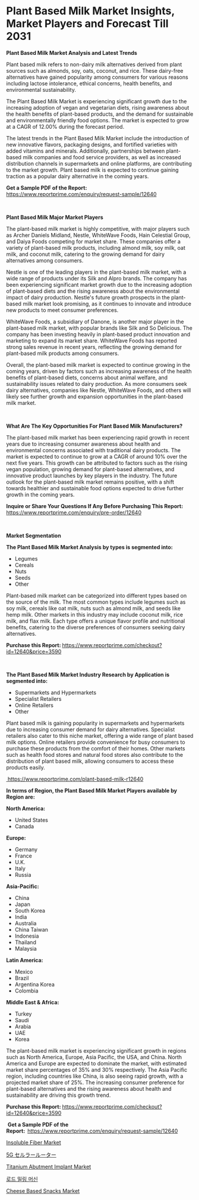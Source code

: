 <p><h1>Plant Based Milk Market Insights, Market Players and Forecast Till 2031</h1></p><p><strong>Plant Based Milk Market Analysis and Latest Trends</strong></p>
<p><p>Plant based milk refers to non-dairy milk alternatives derived from plant sources such as almonds, soy, oats, coconut, and rice. These dairy-free alternatives have gained popularity among consumers for various reasons including lactose intolerance, ethical concerns, health benefits, and environmental sustainability.</p><p>The Plant Based Milk Market is experiencing significant growth due to the increasing adoption of vegan and vegetarian diets, rising awareness about the health benefits of plant-based products, and the demand for sustainable and environmentally friendly food options. The market is expected to grow at a CAGR of 12.00% during the forecast period.</p><p>The latest trends in the Plant Based Milk Market include the introduction of new innovative flavors, packaging designs, and fortified varieties with added vitamins and minerals. Additionally, partnerships between plant-based milk companies and food service providers, as well as increased distribution channels in supermarkets and online platforms, are contributing to the market growth. Plant based milk is expected to continue gaining traction as a popular dairy alternative in the coming years.</p></p>
<p><strong>Get a Sample PDF of the Report:&nbsp;</strong> <a href="https://www.reportprime.com/enquiry/request-sample/12640">https://www.reportprime.com/enquiry/request-sample/12640</a></p>
<p>&nbsp;</p>
<p><strong>Plant Based Milk Major Market Players</strong></p>
<p><p>The plant-based milk market is highly competitive, with major players such as Archer Daniels Midland, Nestle, WhiteWave Foods, Hain Celestial Group, and Daiya Foods competing for market share. These companies offer a variety of plant-based milk products, including almond milk, soy milk, oat milk, and coconut milk, catering to the growing demand for dairy alternatives among consumers.</p><p>Nestle is one of the leading players in the plant-based milk market, with a wide range of products under its Silk and Alpro brands. The company has been experiencing significant market growth due to the increasing adoption of plant-based diets and the rising awareness about the environmental impact of dairy production. Nestle's future growth prospects in the plant-based milk market look promising, as it continues to innovate and introduce new products to meet consumer preferences.</p><p>WhiteWave Foods, a subsidiary of Danone, is another major player in the plant-based milk market, with popular brands like Silk and So Delicious. The company has been investing heavily in plant-based product innovation and marketing to expand its market share. WhiteWave Foods has reported strong sales revenue in recent years, reflecting the growing demand for plant-based milk products among consumers.</p><p>Overall, the plant-based milk market is expected to continue growing in the coming years, driven by factors such as increasing awareness of the health benefits of plant-based diets, concerns about animal welfare, and sustainability issues related to dairy production. As more consumers seek dairy alternatives, companies like Nestle, WhiteWave Foods, and others will likely see further growth and expansion opportunities in the plant-based milk market.</p></p>
<p>&nbsp;</p>
<p><strong>What Are The Key Opportunities For Plant Based Milk Manufacturers?</strong></p>
<p><p>The plant-based milk market has been experiencing rapid growth in recent years due to increasing consumer awareness about health and environmental concerns associated with traditional dairy products. The market is expected to continue to grow at a CAGR of around 10% over the next five years. This growth can be attributed to factors such as the rising vegan population, growing demand for plant-based alternatives, and innovative product launches by key players in the industry. The future outlook for the plant-based milk market remains positive, with a shift towards healthier and sustainable food options expected to drive further growth in the coming years.</p></p>
<p><strong>Inquire or Share Your Questions If Any Before Purchasing This Report:</strong> <a href="https://www.reportprime.com/enquiry/pre-order/12640">https://www.reportprime.com/enquiry/pre-order/12640</a></p>
<p>&nbsp;</p>
<p><strong>Market Segmentation</strong></p>
<p><strong>The Plant Based Milk Market Analysis by types is segmented into:</strong></p>
<p><ul><li>Legumes</li><li>Cereals</li><li>Nuts</li><li>Seeds</li><li>Other</li></ul></p>
<p><p>Plant-based milk market can be categorized into different types based on the source of the milk. The most common types include legumes such as soy milk, cereals like oat milk, nuts such as almond milk, and seeds like hemp milk. Other markets in this industry may include coconut milk, rice milk, and flax milk. Each type offers a unique flavor profile and nutritional benefits, catering to the diverse preferences of consumers seeking dairy alternatives.</p></p>
<p><strong>Purchase this Report:&nbsp;</strong><a href="https://www.reportprime.com/checkout?id=12640&price=3590">https://www.reportprime.com/checkout?id=12640&price=3590</a></p>
<p>&nbsp;</p>
<p><strong>The Plant Based Milk Market Industry Research by Application is segmented into:</strong></p>
<p><ul><li>Supermarkets and Hypermarkets</li><li>Specialist Retailers</li><li>Online Retailers</li><li>Other</li></ul></p>
<p><p>Plant based milk is gaining popularity in supermarkets and hypermarkets due to increasing consumer demand for dairy alternatives. Specialist retailers also cater to this niche market, offering a wide range of plant based milk options. Online retailers provide convenience for busy consumers to purchase these products from the comfort of their homes. Other markets such as health food stores and natural food stores also contribute to the distribution of plant based milk, allowing consumers to access these products easily.</p></p>
<p><a href="https://www.reportprime.com/plant-based-milk-r12640">&nbsp;https://www.reportprime.com/plant-based-milk-r12640</a></p>
<p><strong>In terms of Region, the Plant Based Milk Market Players available by Region are:</strong></p>
<p>
    <p> <strong> North America: </strong>
        <ul>
            <li>United States</li>
            <li>Canada</li>
        </ul>
        </p> 
    <p> <strong> Europe: </strong>
        <ul>
            <li>Germany</li>
            <li>France</li>
            <li>U.K.</li>
            <li>Italy</li>
            <li>Russia</li>
        </ul>
        </p> 
    <p> <strong> Asia-Pacific: </strong>
        <ul>
            <li>China</li>
            <li>Japan</li>
            <li>South Korea</li>
            <li>India</li>
            <li>Australia</li>
            <li>China Taiwan</li>
            <li>Indonesia</li>
            <li>Thailand</li>
            <li>Malaysia</li>
        </ul>
        </p> 
    <p> <strong> Latin America: </strong>
        <ul>
            <li>Mexico</li>
            <li>Brazil</li>
            <li>Argentina Korea</li>
            <li>Colombia</li>
        </ul>
        </p> 
    <p> <strong> Middle East & Africa: </strong>
        <ul>
            <li>Turkey</li>
            <li>Saudi</li>
            <li>Arabia</li>
            <li>UAE</li>
            <li>Korea</li>
        </ul>
    </p>
    </p>
<p><p>The plant-based milk market is experiencing significant growth in regions such as North America, Europe, Asia Pacific, the USA, and China. North America and Europe are expected to dominate the market, with estimated market share percentages of 35% and 30% respectively. The Asia Pacific region, including countries like China, is also seeing rapid growth, with a projected market share of 25%. The increasing consumer preference for plant-based alternatives and the rising awareness about health and sustainability are driving this growth trend.</p></p>
<p><strong>Purchase this Report: </strong><a href="https://www.reportprime.com/checkout?id=12640&price=3590">https://www.reportprime.com/checkout?id=12640&price=3590</a></p>
<p>&nbsp;<strong>Get a Sample PDF of the Report:&nbsp;&nbsp;</strong><a href="https://www.reportprime.com/enquiry/request-sample/12640">https://www.reportprime.com/enquiry/request-sample/12640</a></p>
<p><strong></strong></p>
<p><p><a href="https://github.com/JameTravis/Market-Research-Report-List-6/blob/main/insoluble-fiber-market.md">Insoluble Fiber Market</a></p><p><a href="https://github.com/mohamedbakry57/Market-Research-Report-List-4/blob/main/535155958464.md">5G セルラールーター</a></p><p><a href="https://issuu.com/reportprime-2/docs/titanium-abutment-implant-market-size-2030.pptx">Titanium Abutment Implant Market</a></p><p><a href="https://github.com/laholand/Market-Research-Report-List-4/blob/main/674052860587.md">로드 밀링 머신</a></p><p><a href="https://github.com/nusratjahan12006/Market-Research-Report-List-1/blob/main/cheese-based-snacks-market.md">Cheese Based Snacks Market</a></p></p>